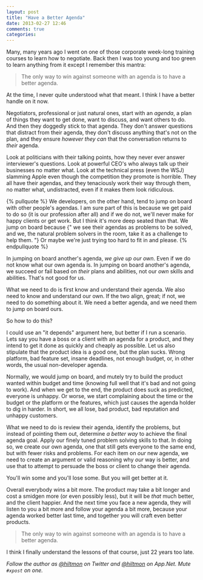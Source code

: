 ```yaml
---
layout: post
title: "Have a Better Agenda"
date: 2013-02-27 12:46
comments: true
categories: 
---
```


Many, many years ago I went on one of those corporate week-long training courses to learn how to negotiate. Back then I was too young and too green to learn anything from it except I remember this mantra:

> The only way to win against someone with an agenda is to have a better agenda.

At the time, I never quite understood what that meant. I think I have a better handle on it now.

Negotiators, professional or just natural ones, start with an *agenda*, a plan of things they want to get done, want to discuss, and want others to do. And then they doggedly stick to that agenda. They don't answer questions that distract from their agenda, they don't discuss anything that's not on the plan, and they ensure *however they can* that the conversation returns to *their* agenda.

Look at politicians with their talking points, how they never ever answer interviewer's questions. Look at powerful CEO's who always talk up their businesses no matter what. Look at the technical press (even the WSJ) slamming Apple even though the competition they promote is horrible. They all have their agendas, and they tenaciously work their way through them, no matter what, undistracted, even if it makes them look ridiculous.

{% pullquote %}
We developers, on the other hand, tend to jump on board with other people's agendas. I am sure part of this is because we get paid to do so (it is our profession after all) and if we do not, we'll never make for happy clients or get work. But I think it's more deep seated than that. We jump on board because {" we see their agendas as problems to be solved, and we, the natural problem solvers in the room, take it as a challenge to help them. "} Or maybe we're just trying too hard to fit in and please.
{% endpullquote %}

In jumping on board another's agenda, *we give up our own*. Even if we do not know what our own agenda is. In jumping on board another's agenda, we succeed or fail based on *their* plans and abilities, not our *own* skills and abilities. That's not good for us.

What we need to do is first know and understand their agenda. We also need to know and understand our own. If the two align, great; if not, we need to do something about it. We need a better agenda, and we need them to jump on board ours.

So how to do this?

I could use an "it depends" argument here, but better if I run a scenario. Lets say you have a boss or a client with an agenda for a product, and they intend to get it done as quickly and cheaply as possible. Let us also stipulate that the product idea is a good one, but the plan sucks. Wrong platform, bad feature set, insane deadlines, not enough budget, or, in other words, the usual non-developer agenda.

Normally, we would jump on board, and mutely try to build the product wanted within budget and time (knowing full well that it's bad and not going to work). And when we get to the end, the product does suck as predicted, everyone is unhappy. Or worse, we start complaining about the time or the budget or the platform or the features, which just causes the agenda holder to dig in harder. In short, we all lose, bad product, bad reputation and unhappy customers.

What we need to do is review their agenda, identify the problems, but instead of pointing them out, determine *a better way* to achieve the final agenda goal. Apply our finely tuned problem solving skills to that. In doing so, we create our own agenda, one that still gets everyone to the same end, but with fewer risks and problems. For each item on *our* new agenda, we need to create an argument or valid reasoning why *our* way is better, and use that to attempt to persuade the boss or client to change their agenda.

You'll win some and you'll lose some. But you will get better at it.

Overall everybody wins a bit more. The product may take a bit longer and cost a smidgen more (or even possibly less), but it will be *that* much better, and the client happier. And the next time you face a new agenda, they will listen to you a bit more and follow your agenda a bit more, because your agenda worked better last time, and together you will craft even better products.

> The only way to win against someone with an agenda is to have a better agenda.

I think I finally understand the lessons of that course, just 22 years too late.

*Follow the author as [@hiltmon](http://twitter.com/hiltmon) on Twitter and [@hiltmon](http://alpha.app.net/hiltmon) on App.Net. Mute `#xpost` on one.*